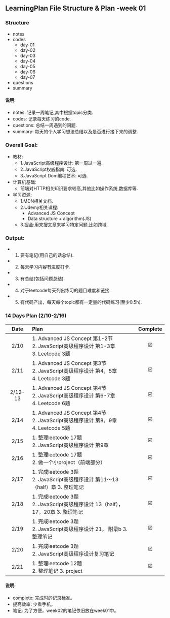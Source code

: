 ## LearningPlan File Structure & Plan -week 01

### Structure  
- notes  
- codes  
  - day-01  
  - day-02
  - day-03
  - day-04
  - day-05
  - day-06
  - day-07
- questions
- summary



#### 说明:  
- notes: 记录一周笔记,其中根据topic分类.
- codes: 记录每天练习的code.
- questions: 总结一周遇到的问题.
- summary: 每天的个人学习想法总结以及是否进行接下来的调整.

### Overall Goal:
- 教材:
  - 1.JavaScript高级程序设计: 第一周过一遍.
  - 2.JavaScript权威指南: 可选.
  - 3.JavaScript Dom编程艺术: 可选.
- 计算机基础:
  - 前端对HTTP相关知识要求较高,其他比如操作系统,数据库等.
- 学习资源:
  - 1.MDN相关文档.
  - 2.Udemy相关课程:
    - Advanced JS Concept
    - Data structure + algorithm(JS)
  - 3.掘金:用来搜文章来学习特定问题,比如跨域.

### Output:

- 1.	要有笔记(用自己的话总结).
- 2.	每天学习内容有进度打卡.
- 3.	有总结(包括问题总结).
- 4.  对于leetcode每天列出练习的题目难度和链接.
- 5.  有代码产出，每天每个topic都有一定量的代码练习(至少0.5h).



### 14 Days Plan (2/10-2/16)
Date | Plan | Complete 
:-: | :- | :-: 
2/10 | 1.	Advanced JS Concept  第1-2节<br>2.	JavaScript高级程序设计 第1-3章<br>3.	Leetcode 3题 |  ☑️
2/11 | 1.	Advanced JS Concept  第3节<br>2.	JavaScript高级程序设计 第4，5章<br>4.	Leetcode 3题 |☑️  
2/12-13 | 1. Advanced JS Concept  第4节<br>2.	JavaScript高级程序设计 第6-7章<br>4.	Leetcode 6题 | ☑️
2/14 | 1.	Advanced JS Concept  第4节<br>2.	JavaScript高级程序设计 第8，9章<br>4.	Leetcode 5题 |☑️
2/15 | 1. 整理leetcode 17题 <br>2.	JavaScript高级程序设计 第9章<br> |☑️
2/16 | 1. 整理leetcode 17题 <br>2.	做一个小project（前端部分）<br> |☑️
2/17 | 1. 完成leetcode 3题 <br>2. JavaScript高级程序设计 第11～13（half）章 3. 整理笔记|☑️
2/18 | 1. 完成leetcode 3题 <br>2. JavaScript高级程序设计 13（half），17，20章 3. 整理笔记|☑️
2/19 | 1. 完成leetcode 3题 <br>2. JavaScript高级程序设计 21， 附录b 3. 整理笔记|☑️
2/20 | 1. 完成leetcode 3题 <br>2. JavaScript高级程序设计复习笔记|☑️
2/21 | 1. 整理leetcode 12题 <br>2. 整理笔记 3. project|☑️


#### 说明:  
- complete: 完成时的记录标准。
- 提高效率: 少看手机。
- 笔记: 为了方便，week02的笔记依旧放在week01中。